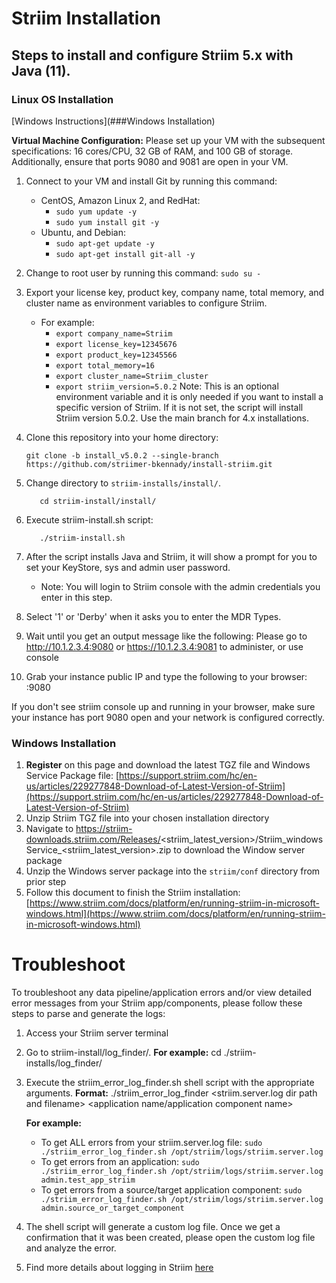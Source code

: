 # Striim Installation
  
## Steps to install and configure Striim 5.x with Java (11).


### Linux OS Installation
[Windows Instructions](###Windows Installation)

**Virtual Machine Configuration:** Please set up your VM with the subsequent specifications: 16 cores/CPU, 32 GB of RAM, and 100 GB of storage. Additionally, ensure that ports 9080 and 9081 are open in your VM.

1) Connect to your VM and install Git by running this command:
    - CentOS, Amazon Linux 2, and RedHat: 
        - `sudo yum update -y`
        - `sudo yum install git -y`
    - Ubuntu, and Debian: 
        - `sudo apt-get update -y`
        - `sudo apt-get install git-all -y`

2) Change to root user by running this command: `sudo su -`

3) Export your license key, product key, company name, total memory, and cluster name as environment variables to configure Striim.
    - For example:
      - `export company_name=Striim`
      - `export license_key=12345676`
      - `export product_key=12345566`
      - `export total_memory=16`
      - `export cluster_name=Striim_cluster`
      - `export striim_version=5.0.2` Note: This is an optional environment variable and it is only needed if you want to install a specific version of Striim. If it is not set, the script will install Striim version 5.0.2. Use the main branch for 4.x installations.
      
4) Clone this repository into your home directory:

   ```commandline
   git clone -b install_v5.0.2 --single-branch https://github.com/striimer-bkennady/install-striim.git
   ```

5) Change directory to `striim-installs/install/`.
   ```commandline
      cd striim-install/install/
   ```

6) Execute striim-install.sh script: 
   ```commandline
      ./striim-install.sh
   ```

7) After the script installs Java and Striim, it will show a prompt for you to set your KeyStore, sys and admin user password. 
    - Note: You will login to Striim console with the admin credentials you enter in this step.
   
8) Select '1' or 'Derby' when it asks you to enter the MDR Types.
            
9) Wait until you get an output message like the following:
Please go to http://10.1.2.3.4:9080 or https://10.1.2.3.4:9081 to administer, or use console

10) Grab your instance public IP and type the following to your browser: <public-ip>:9080

If you don't see striim console up and running in your browser, make sure your instance has port 9080 open and your network is configured correctly.

### Windows Installation
1) **Register** on this page and download the latest TGZ file and Windows Service Package file: [https://support.striim.com/hc/en-us/articles/229277848-Download-of-Latest-Version-of-Striim](https://support.striim.com/hc/en-us/articles/229277848-Download-of-Latest-Version-of-Striim)
2) Unzip Striim TGZ file into your chosen installation directory
3) Navigate to https://striim-downloads.striim.com/Releases/<striim_latest_version>/Striim_windowsService_<striim_latest_version>.zip to download the Window server package
4) Unzip the Windows server package into the `striim/conf` directory from prior step
5) Follow this document to finish the Striim installation: [https://www.striim.com/docs/platform/en/running-striim-in-microsoft-windows.html](https://www.striim.com/docs/platform/en/running-striim-in-microsoft-windows.html)
    
# Troubleshoot
To troubleshoot any data pipeline/application errors and/or view detailed error messages from your Striim app/components, please follow these steps to parse and generate the logs:
    
1) Access your Striim server terminal
    
2) Go to striim-install/log_finder/. **For example:** cd ./striim-installs/log_finder/
    
3) Execute the striim_error_log_finder.sh shell script with the appropriate arguments.
**Format:** ./striim_error_log_finder <striim.server.log dir path and filename> <application name/application component name>
    
   **For example:**
   - To get ALL errors from your striim.server.log file: `sudo ./striim_error_log_finder.sh /opt/striim/logs/striim.server.log`
   - To get errors from an application: `sudo ./striim_error_log_finder.sh /opt/striim/logs/striim.server.log admin.test_app_striim`
   - To get errors from a source/target application component: `sudo ./striim_error_log_finder.sh /opt/striim/logs/striim.server.log admin.source_or_target_component`
    
 
4) The shell script will generate a custom log file. Once we get a confirmation that it was been created, please open the custom log file and analyze the error.
5) Find more details about logging in Striim [here](https://www.striim.com/docs/platform/en/logging.html)
